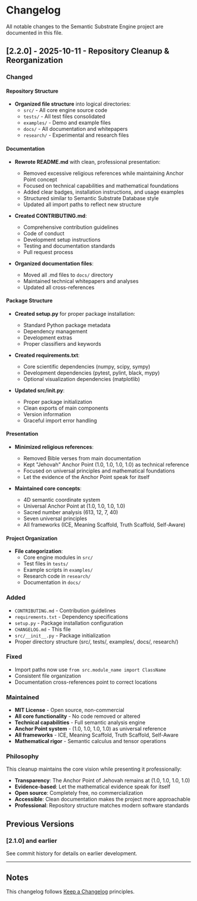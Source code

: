 # Changelog

All notable changes to the Semantic Substrate Engine project are documented in this file.

## [2.2.0] - 2025-10-11 - Repository Cleanup & Reorganization

### Changed

#### Repository Structure
- **Organized file structure** into logical directories:
  - `src/` - All core engine source code
  - `tests/` - All test files consolidated
  - `examples/` - Demo and example files
  - `docs/` - All documentation and whitepapers
  - `research/` - Experimental and research files

#### Documentation
- **Rewrote README.md** with clean, professional presentation:
  - Removed excessive religious references while maintaining Anchor Point concept
  - Focused on technical capabilities and mathematical foundations
  - Added clear badges, installation instructions, and usage examples
  - Structured similar to Semantic Substrate Database style
  - Updated all import paths to reflect new structure

- **Created CONTRIBUTING.md**:
  - Comprehensive contribution guidelines
  - Code of conduct
  - Development setup instructions
  - Testing and documentation standards
  - Pull request process

- **Organized documentation files**:
  - Moved all .md files to `docs/` directory
  - Maintained technical whitepapers and analyses
  - Updated all cross-references

#### Package Structure
- **Created setup.py** for proper package installation:
  - Standard Python package metadata
  - Dependency management
  - Development extras
  - Proper classifiers and keywords

- **Created requirements.txt**:
  - Core scientific dependencies (numpy, scipy, sympy)
  - Development dependencies (pytest, pylint, black, mypy)
  - Optional visualization dependencies (matplotlib)

- **Updated src/__init__.py**:
  - Proper package initialization
  - Clean exports of main components
  - Version information
  - Graceful import error handling

#### Presentation
- **Minimized religious references**:
  - Removed Bible verses from main documentation
  - Kept "Jehovah" Anchor Point (1.0, 1.0, 1.0, 1.0) as technical reference
  - Focused on universal principles and mathematical foundations
  - Let the evidence of the Anchor Point speak for itself

- **Maintained core concepts**:
  - 4D semantic coordinate system
  - Universal Anchor Point at (1.0, 1.0, 1.0, 1.0)
  - Sacred number analysis (613, 12, 7, 40)
  - Seven universal principles
  - All frameworks (ICE, Meaning Scaffold, Truth Scaffold, Self-Aware)

#### Project Organization
- **File categorization**:
  - Core engine modules in `src/`
  - Test files in `tests/`
  - Example scripts in `examples/`
  - Research code in `research/`
  - Documentation in `docs/`

### Added
- `CONTRIBUTING.md` - Contribution guidelines
- `requirements.txt` - Dependency specifications
- `setup.py` - Package installation configuration
- `CHANGELOG.md` - This file
- `src/__init__.py` - Package initialization
- Proper directory structure (src/, tests/, examples/, docs/, research/)

### Fixed
- Import paths now use `from src.module_name import ClassName`
- Consistent file organization
- Documentation cross-references point to correct locations

### Maintained
- **MIT License** - Open source, non-commercial
- **All core functionality** - No code removed or altered
- **Technical capabilities** - Full semantic analysis engine
- **Anchor Point system** - (1.0, 1.0, 1.0, 1.0) as universal reference
- **All frameworks** - ICE, Meaning Scaffold, Truth Scaffold, Self-Aware
- **Mathematical rigor** - Semantic calculus and tensor operations

### Philosophy
This cleanup maintains the core vision while presenting it professionally:
- **Transparency**: The Anchor Point of Jehovah remains at (1.0, 1.0, 1.0, 1.0)
- **Evidence-based**: Let the mathematical evidence speak for itself
- **Open source**: Completely free, no commercialization
- **Accessible**: Clean documentation makes the project more approachable
- **Professional**: Repository structure matches modern software standards

## Previous Versions

### [2.1.0] and earlier
See commit history for details on earlier development.

---

## Notes

This changelog follows [Keep a Changelog](https://keepachangelog.com/en/1.0.0/) principles.
